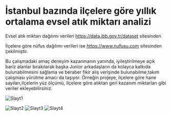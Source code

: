 # İstanbul bazında ilçelere göre yıllık ortalama evsel atık miktarı analizi
Evsel atık miktarı dağılımı verileri https://data.ibb.gov.tr/dataset sitesinden

İlçelere göre nüfus dağılımı verileri ise https://www.nufusu.com sitesinden çekilmiştir.

Bu çalışmadaki amaç deneyim kazanmanın yanında, iyileştirilmeye açık bariz alanlar bırakılarak başka Junior arkadaşların da kolayca katkıda bulunabilmesini sağlama ve beraber fikir alış verişinde bulunabilme,takım çalışması yürütme amacı da taşıyor. Örneğin projeye, ilçelere göre hane sayıları,ilçelerin yüz ölçümü, ilçelere göre atıktan geri kazanım miktarları gibi veriler ekleyebilirsiniz.


![Slayt1](https://user-images.githubusercontent.com/48882251/195205102-b823a1f0-d1fd-46d2-948f-8f0a4ede1466.JPG)

![Slayt2](https://user-images.githubusercontent.com/48882251/195205147-f05b6434-ca24-4380-9d41-a210bf625c72.JPG)
![Slayt3](https://user-images.githubusercontent.com/48882251/195205160-044ce9d9-3c2b-4d9b-b821-144c1eb6f190.JPG)
![Slayt4](https://user-images.githubusercontent.com/48882251/195205168-1fd6f5e3-b136-44dc-b6af-ef4759d594ea.JPG)

